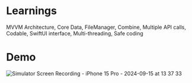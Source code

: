 # Learnings
MVVM Architecture, Core Data, FileManager, Combine, Multiple API calls, Codable, SwiftUI interface, Multi-threading, Safe coding
# Demo
![Simulator Screen Recording - iPhone 15 Pro - 2024-09-15 at 13 37 33](https://github.com/user-attachments/assets/630461f4-8804-4370-a821-339d3dd5147b)

